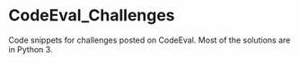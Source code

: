 # CodeEval_Challenges

Code snippets for challenges posted on CodeEval.
Most of the solutions are in Python 3.
